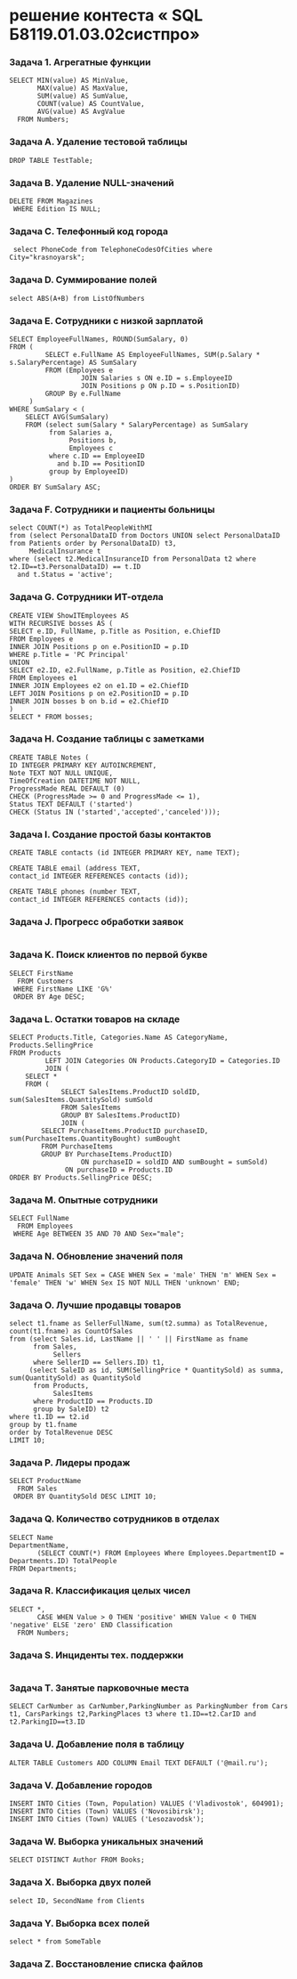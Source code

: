 # решение контеста « SQL Б8119.01.03.02систпро»  
### Задача 1. Агрегатные функции
```
SELECT MIN(value) AS MinValue,
       MAX(value) AS MaxValue,
       SUM(value) AS SumValue,
       COUNT(value) AS CountValue,
       AVG(value) AS AvgValue
  FROM Numbers;
```
### Задача A. Удаление тестовой таблицы
```
DROP TABLE TestTable;
```
### Задача B. Удаление NULL-значений
```
DELETE FROM Magazines   
 WHERE Edition IS NULL;
```
### Задача C. Телефонный код города
```
 select PhoneCode from TelephoneCodesOfCities where City="krasnoyarsk";
```
### Задача D. Суммирование полей
```
select ABS(A+B) from ListOfNumbers
```
### Задача E. Сотрудники с низкой зарплатой
```
SELECT EmployeeFullNames, ROUND(SumSalary, 0)
FROM (
         SELECT e.FullName AS EmployeeFullNames, SUM(p.Salary * s.SalaryPercentage) AS SumSalary
         FROM (Employees e
                  JOIN Salaries s ON e.ID = s.EmployeeID
                  JOIN Positions p ON p.ID = s.PositionID)
         GROUP By e.FullName
     )
WHERE SumSalary < (
    SELECT AVG(SumSalary)
    FROM (select sum(Salary * SalaryPercentage) as SumSalary
          from Salaries a,
               Positions b,
               Employees c
          where c.ID == EmployeeID
            and b.ID == PositionID
          group by EmployeeID)
)
ORDER BY SumSalary ASC;
```
### Задача F. Сотрудники и пациенты больницы
```
select COUNT(*) as TotalPeopleWithMI
from (select PersonalDataID from Doctors UNION select PersonalDataID from Patients order by PersonalDataID) t3,
     MedicalInsurance t
where (select t2.MedicalInsuranceID from PersonalData t2 where t2.ID==t3.PersonalDataID) == t.ID
  and t.Status = 'active';
```
### Задача G. Сотрудники ИТ-отдела
```
CREATE VIEW ShowITEmployees AS
WITH RECURSIVE bosses AS (
SELECT e.ID, FullName, p.Title as Position, e.ChiefID
FROM Employees e
INNER JOIN Positions p on e.PositionID = p.ID
WHERE p.Title = 'PC Principal'
UNION
SELECT e2.ID, e2.FullName, p.Title as Position, e2.ChiefID
FROM Employees e1
INNER JOIN Employees e2 on e1.ID = e2.ChiefID
LEFT JOIN Positions p on e2.PositionID = p.ID
INNER JOIN bosses b on b.id = e2.ChiefID
)
SELECT * FROM bosses;
```
### Задача H. Создание таблицы с заметками
```
CREATE TABLE Notes (
ID INTEGER PRIMARY KEY AUTOINCREMENT,
Note TEXT NOT NULL UNIQUE,
TimeOfCreation DATETIME NOT NULL,
ProgressMade REAL DEFAULT (0)
CHECK (ProgressMade >= 0 and ProgressMade <= 1),
Status TEXT DEFAULT ('started')
CHECK (Status IN ('started','accepted','canceled')));

```
### Задача I. Создание простой базы контактов
```
CREATE TABLE contacts (id INTEGER PRIMARY KEY, name TEXT);

CREATE TABLE email (address TEXT,
contact_id INTEGER REFERENCES contacts (id));

CREATE TABLE phones (number TEXT,
contact_id INTEGER REFERENCES contacts (id));
```
### Задача J. Прогресс обработки заявок
```

```
### Задача K. Поиск клиентов по первой букве
```
SELECT FirstName 
  FROM Customers 
 WHERE FirstName LIKE 'G%'
 ORDER BY Age DESC;
```
### Задача L. Остатки товаров на складе
```
SELECT Products.Title, Categories.Name AS CategoryName, Products.SellingPrice
FROM Products
         LEFT JOIN Categories ON Products.CategoryID = Categories.ID
         JOIN (
    SELECT *
    FROM (
             SELECT SalesItems.ProductID soldID, sum(SalesItems.QuantitySold) sumSold
             FROM SalesItems
             GROUP BY SalesItems.ProductID)
             JOIN (
        SELECT PurchaseItems.ProductID purchaseID, sum(PurchaseItems.QuantityBought) sumBought
        FROM PurchaseItems
        GROUP BY PurchaseItems.ProductID)
                  ON purchaseID = soldID AND sumBought = sumSold)
              ON purchaseID = Products.ID
ORDER BY Products.SellingPrice DESC;
```
### Задача M. Опытные сотрудники
```
SELECT FullName 
  FROM Employees 
 WHERE Age BETWEEN 35 AND 70 AND Sex="male";
```
### Задача N. Обновление значений поля
```
UPDATE Animals SET Sex = CASE WHEN Sex = 'male' THEN 'm' WHEN Sex = 'female' THEN 'w' WHEN Sex IS NOT NULL THEN 'unknown' END;
```
### Задача O. Лучшие продавцы товаров
```
select t1.fname as SellerFullName, sum(t2.summa) as TotalRevenue, count(t1.fname) as CountOfSales
from (select Sales.id, LastName || ' ' || FirstName as fname
      from Sales,
           Sellers
      where SellerID == Sellers.ID) t1,
     (select SaleID as id, SUM(SellingPrice * QuantitySold) as summa, sum(QuantitySold) as QuantitySold
      from Products,
           SalesItems
      where ProductID == Products.ID
      group by SaleID) t2
where t1.ID == t2.id
group by t1.fname
order by TotalRevenue DESC
LIMIT 10;
```
### Задача P. Лидеры продаж
```
SELECT ProductName 
  FROM Sales  
 ORDER BY QuantitySold DESC LIMIT 10;
```
### Задача Q. Количество сотрудников в отделах
```
SELECT Name                                                                           DepartmentName,
       (SELECT COUNT(*) FROM Employees Where Employees.DepartmentID = Departments.ID) TotalPeople
FROM Departments;
```
### Задача R. Классификация целых чисел
```
SELECT *,
       CASE WHEN Value > 0 THEN 'positive' WHEN Value < 0 THEN 'negative' ELSE 'zero' END Classification
  FROM Numbers;
```
### Задача S. Инциденты тех. поддержки
```

```
### Задача T. Занятые парковочные места
```
SELECT CarNumber as CarNumber,ParkingNumber as ParkingNumber from Cars t1, CarsParkings t2,ParkingPlaces t3 where t1.ID==t2.CarID and t2.ParkingID==t3.ID
```
### Задача U. Добавление поля в таблицу
```
ALTER TABLE Customers ADD COLUMN Email TEXT DEFAULT ('@mail.ru');
```
### Задача V. Добавление городов
```
INSERT INTO Cities (Town, Population) VALUES ('Vladivostok', 604901);
INSERT INTO Cities (Town) VALUES ('Novosibirsk');
INSERT INTO Cities (Town) VALUES ('Lesozavodsk');
```
### Задача W. Выборка уникальных значений
```
SELECT DISTINCT Author FROM Books;
```
### Задача X. Выборка двух полей
```
select ID, SecondName from Clients
```
### Задача Y. Выборка всех полей
```
select * from SomeTable
```
### Задача Z. Восстановление списка файлов
```

```
